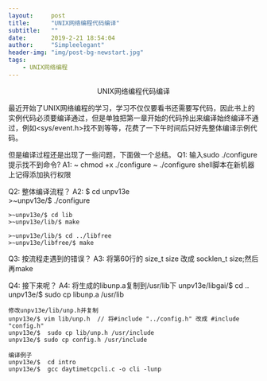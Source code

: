 ```yaml
---
layout:     post
title:      "UNIX网络编程代码编译"
subtitle:   ""
date:       2019-2-21 18:54:04
author:     "Simpleelegant"
header-img: "img/post-bg-newstart.jpg"
tags:
    - UNIX网络编程
---
```


 <center>UNIX网络编程代码编译</center>

最近开始了UNIX网络编程的学习，学习不仅仅要看书还需要写代码，因此书上的实例代码必须要编译通过，但是单独把第一章开始的代码拎出来编译始终编译不通过，例如<sys/event.h>找不到等等，花费了一下午时间后只好先整体编译示例代码。

但是编译过程还是出现了一些问题，下面做一个总结。
Q1: 输入sudo ./configure提示找不到命令?
A1: ~ chmod +x ./configure
	~ ./configure
	shell脚本在新机器上记得添加执行权限

Q2: 整体编译流程？
A2:	$ cd unpv13e   
	>~unpv13e/$ ./configure  
  
	>~unpv13e/$ cd lib  
	>~unpv13e/lib/$ make  
  
	>~unpv13e/lib/$ cd ../libfree  
	>~unpv13e/libfree/$ make  

Q3: 按流程走遇到的错误？
A3:  将第60行的 size_t size 改成 socklen_t size;然后再make

Q4: 接下来呢？
A4: 将生成的libunp.a复制到/usr/lib下
	unpv13e/libgai/$ cd ..  
	unpv13e/$ sudo cp libunp.a /usr/lib

	修改unpv13e/lib/unp.h并复制
	unpv13e/$ vim lib/unp.h  // 将#include "../config.h" 改成 #include "config.h"  
	unpv13e/$  sudo cp lib/unp.h /usr/include  
	unpv13e/$ sudo cp config.h /usr/include 

	编译例子
	unpv13e/$  cd intro  
	unpv13e/$  gcc daytimetcpcli.c -o cli -lunp   
  
